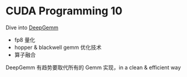 # CUDA Programming 10

Dive into [DeepGemm](https://github.com/deepseek-ai/DeepGEMM/tree/main)

- fp8 量化
- hopper & blackwell gemm 优化技术
- 算子融合

DeepGemm 有趋势要取代所有的 Gemm 实现，in a clean & efficient way
